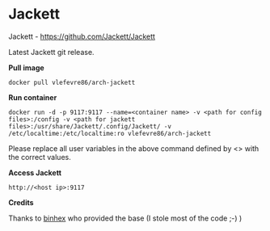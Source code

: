 Jackett
======

Jackett - https://github.com/Jackett/Jackett

Latest Jackett git release.

**Pull image**

```
docker pull vlefevre86/arch-jackett
```

**Run container**

```
docker run -d -p 9117:9117 --name=<container name> -v <path for config files>:/config -v <path for jackett files>:/usr/share/Jackett/.config/Jackett/ -v /etc/localtime:/etc/localtime:ro vlefevre86/arch-jackett
```

Please replace all user variables in the above command defined by <> with the correct values.

**Access Jackett**

```
http://<host ip>:9117
```

**Credits** 

Thanks to [binhex](https://github.com/binhex) who provided the base (I stole most of the code ;-) )
